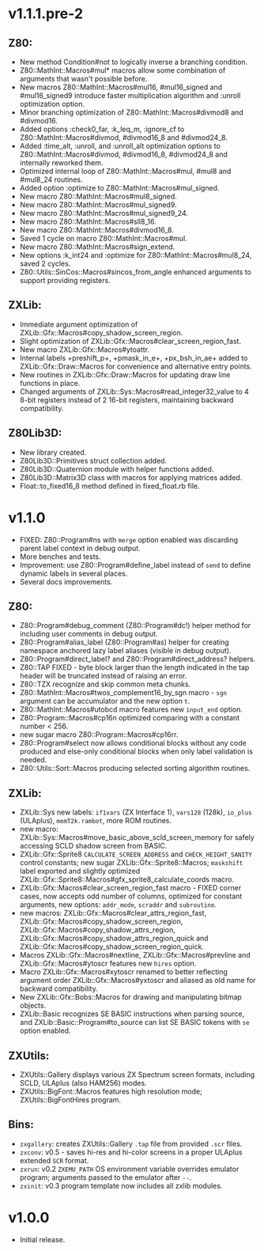 v1.1.1.pre-2
============

Z80:
---
* New method Condition#not to logically inverse a branching condition.
* Z80::MathInt::Macros#mul* macros allow some combination of arguments that wasn't possible before.
* New macros Z80::MathInt::Macros#mul16, #mul16_signed and #mul16_signed9 introduce faster multiplication algorithm
  and :unroll optimization option.
* Minor branching optimization of Z80::MathInt::Macros#divmod8 and #divmod16.
* Added options :check0_far, :k_leq_m, :ignore_cf to Z80::MathInt::Macros#divmod, #divmod16_8 and #divmod24_8.
* Added :time_alt, :unroll, and :unroll_alt optimization options to Z80::MathInt::Macros#divmod, #divmod16_8, #divmod24_8 and internally reworked them.
* Optimized internal loop of Z80::MathInt::Macros#mul, #mul8 and #mul8_24 routines.
* Added option :optimize to Z80::MathInt::Macros#mul_signed.
* New macro Z80::MathInt::Macros#mul8_signed.
* New macro Z80::MathInt::Macros#mul_signed9.
* New macro Z80::MathInt::Macros#mul_signed9_24.
* New macro Z80::MathInt::Macros#sll8_16.
* New macro Z80::MathInt::Macros#divmod16_8.
* Saved 1 cycle on macro Z80::MathInt::Macros#mul.
* New macro Z80::MathInt::Macros#sign_extend.
* New options :k_int24 and :optimize for Z80::MathInt::Macros#mul8_24, saved 2 cycles.
* Z80::Utils::SinCos::Macros#sincos_from_angle enhanced arguments to support providing registers.

ZXLib:
-----
* Immediate argument optimization of ZXLib::Gfx::Macros#copy_shadow_screen_region.
* Slight optimization of ZXLib::Gfx::Macros#clear_screen_region_fast.
* New macro ZXLib::Gfx::Macros#ytoattr.
* Internal labels +preshift_p+, +pmask_in_e+, +px_bsh_in_ae+ added to ZXLib::Gfx::Draw::Macros for convenience and alternative entry points.
* New routines in ZXLib::Gfx::Draw::Macros for updating draw line functions in place.
* Changed arguments of ZXLib::Sys::Macros#read_integer32_value to 4 8-bit registers instead of 2 16-bit registers, maintaining backward compatibility.

Z80Lib3D:
--------
* New library created.
* Z80Lib3D::Primitives struct collection added.
* Z80Lib3D::Quaternion module with helper functions added.
* Z80Lib3D::Matrix3D class with macros for applying matrices added.
* Float::to_fixed16_8 method defined in fixed_float.rb file.


v1.1.0
======

* FIXED: Z80::Program#ns with `merge` option enabled was discarding parent label context in debug output.
* More benches and tests.
* Improvement: use Z80::Program#define_label instead of `send` to define dynamic labels in several places.
* Several docs improvements.

Z80:
---
* Z80::Program#debug_comment (Z80::Program#dc!) helper method for including user comments in debug output.
* Z80::Program#alias_label (Z80::Program#as) helper for creating namespace anchored lazy label aliases (visible in debug output).
* Z80::Program#direct_label? and Z80::Program#direct_address? helpers.
* Z80::TAP FIXED - byte block larger than the length indicated in the tap header will be truncated instead of raising an error.
* Z80::TZX recognize and skip common meta chunks.
* Z80::MathInt::Macros#twos_complement16_by_sgn macro - `sgn` argument can be accumulator and the new option `t`.
* Z80::MathInt::Macros#utobcd macro features new `input_end` option.
* Z80::Program::Macros#cp16n optimized comparing with a constant number < 256.
* new sugar macro Z80::Program::Macros#cp16rr.
* Z80::Program#select now allows conditional blocks without any code produced and else-only conditional blocks when only label validation is needed.
* Z80::Utils::Sort::Macros producing selected sorting algorithm routines.

ZXLib:
-----
* ZXLib::Sys new labels: `if1vars` (ZX Interface 1), `vars128` (128k), `io_plus` (ULAplus), `memT2k.rambot`, more ROM routines.
* new macro: ZXLib::Sys::Macros#move_basic_above_scld_screen_memory for safely accessing SCLD shadow screen from BASIC.
* ZXLib::Gfx::Sprite8 `CALCULATE_SCREEN_ADDRESS` and `CHECK_HEIGHT_SANITY` control constants; new sugar ZXLib::Gfx::Sprite8::Macros; `maskshift` label exported and slightly optimized ZXLib::Gfx::Sprite8::Macros#gfx_sprite8_calculate_coords macro.
* ZXLib::Gfx::Macros#clear_screen_region_fast macro - FIXED corner cases, now accepts odd number of columns, optimized for constant arguments, new options: `addr_mode`, `scraddr` and `subroutine`.
* new macros: ZXLib::Gfx::Macros#clear_attrs_region_fast, ZXLib::Gfx::Macros#copy_shadow_screen_region, ZXLib::Gfx::Macros#copy_shadow_attrs_region, ZXLib::Gfx::Macros#copy_shadow_attrs_region_quick and ZXLib::Gfx::Macros#copy_shadow_screen_region_quick.
* Macros ZXLib::Gfx::Macros#nextline, ZXLib::Gfx::Macros#prevline and ZXLib::Gfx::Macros#ytoscr features new `hires` option.
* Macro ZXLib::Gfx::Macros#xytoscr renamed to better reflecting argument order ZXLib::Gfx::Macros#yxtoscr and aliased as old name for backward compatibility.
* New ZXLib::Gfx::Bobs::Macros for drawing and manipulating bitmap objects.
* ZXLib::Basic recognizes SE BASIC instructions when parsing source, and ZXLib::Basic::Program#to_source can list SE BASIC tokens with `se` option enabled.

ZXUtils:
-------
* ZXUtils::Gallery displays various ZX Spectrum screen formats, including SCLD, ULAplus (also HAM256) modes.
* ZXUtils::BigFont::Macros features high resolution mode; ZXUtils::BigFontHires program.

Bins:
----
* `zxgallery`: creates ZXUtils::Gallery `.tap` file from provided `.scr` files.
* `zxconv`: v0.5 - saves hi-res and hi-color screens in a proper ULAplus extended `SCR` format.
* `zxrun`: v0.2 `ZXEMU_PATH` OS environment variable overrides emulator program; arguments passed to the emulator after `--`.
* `zxinit`: v0.3 program template now includes all zxlib modules.

v1.0.0
======

* Initial release.
